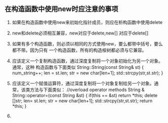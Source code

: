 
## 在构造函数中使用new时应注意的事项

1. 如果在构造函数中使用new来初始化指针成员，则应在析构函数中使用delete
2. new和delete必须相互兼容，new对应于delete,new[] 对应于delete[]
3. 如果有多个构造函数，则必须以相同的方式使用new，要么都带中括号，要么都不带。因为只有
   一个构造函数，所有的构造桉树都必须与它兼容。

4. 应该定义一个复制构造函数，通过深度复制将一个对象初始化为另一个对象。通常，这种
   构造函数与下面类似
   String::String(const String& st) {
     num_string++;
     len = st.len;
     str = new char[len+1];
     std::strcpy(str,st.str);
   }

5. 应该定义一个赋值运算符，通过深度复制将一个对象复制给另一个对象。通常，该类方法与下面类似：
    //overload operator methods
    String & String::operator=(const String &st) {
        if(this == &st) return *this;
        delete []str;
        len= st.len;
        str = new char[len+1];
        std::strcpy(str,st.str);
        return *this;
    }
6. 